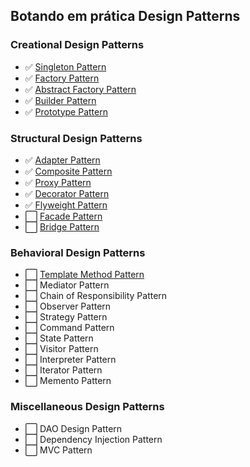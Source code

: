 ## Botando em prática Design Patterns
### Creational Design Patterns

- :white_check_mark: [Singleton Pattern](https://github.com/diegodmmorais/design-patterns-java/issues/1)
- :white_check_mark: [Factory Pattern](https://github.com/diegodmmorais/design-patterns-java/issues/2)
- :white_check_mark: [Abstract Factory Pattern](https://github.com/diegodmmorais/design-patterns-java/issues/3)
- :white_check_mark: [Builder Pattern](https://github.com/diegodmmorais/design-patterns-java/issues/5)
- :white_check_mark: [Prototype Pattern](https://github.com/diegodmmorais/design-patterns-java/issues/8)

### Structural Design Patterns
- :white_check_mark: [Adapter Pattern](https://github.com/diegodmmorais/design-patterns-java/issues/4)
- :white_check_mark: [Composite Pattern](https://github.com/diegodmmorais/design-patterns-java/issues/6)
- :white_check_mark: [Proxy Pattern](https://github.com/diegodmmorais/design-patterns-java/issues/7)
- :white_check_mark: [Decorator Pattern](https://github.com/diegodmmorais/design-patterns-java/issues/9)
- :white_check_mark: [Flyweight Pattern](https://github.com/diegodmmorais/design-patterns-java/issues/7)
- :white_large_square: [Facade Pattern]()
- :white_large_square: [Bridge Pattern]()

### Behavioral Design Patterns
- :white_large_square: [Template Method Pattern]()
- :white_large_square: Mediator Pattern
- :white_large_square: Chain of Responsibility Pattern
- :white_large_square: Observer Pattern
- :white_large_square: Strategy Pattern
- :white_large_square: Command Pattern
- :white_large_square: State Pattern
- :white_large_square: Visitor Pattern
- :white_large_square: Interpreter Pattern
- :white_large_square: Iterator Pattern
- :white_large_square: Memento Pattern

### Miscellaneous Design Patterns
- :white_large_square: DAO Design Pattern
- :white_large_square: Dependency Injection Pattern
- :white_large_square: MVC Pattern
